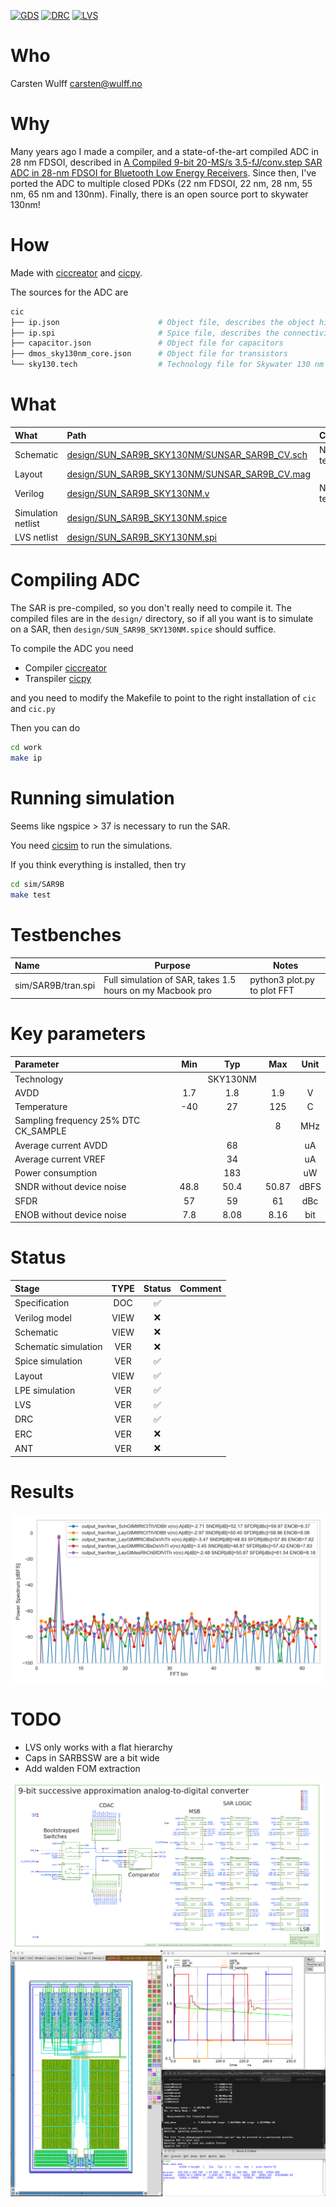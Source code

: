 
[![GDS](https://github.com/wulffern/sun_sar9b_sky130nm/actions/workflows/gds.yaml/badge.svg)](https://github.com/wulffern/sun_sar9b_sky130nm/actions/workflows/gds.yaml)
[![DRC](https://github.com/wulffern/sun_sar9b_sky130nm/actions/workflows/drc.yaml/badge.svg)](https://github.com/wulffern/sun_sar9b_sky130nm/actions/workflows/drc.yaml)
[![LVS](https://github.com/wulffern/sun_sar9b_sky130nm/actions/workflows/lvslpe.yaml/badge.svg)](https://github.com/wulffern/sun_sar9b_sky130nm/actions/workflows/lvslpe.yaml) 

# Who
Carsten Wulff carsten@wulff.no

# Why
Many years ago I made a compiler, and a state-of-the-art compiled ADC in 28 nm
FDSOI, described in [A Compiled 9-bit 20-MS/s
3.5-fJ/conv.step SAR ADC in 28-nm FDSOI for Bluetooth Low Energy
Receivers](https://ieeexplore.ieee.org/document/7906479). Since then, I've
ported the ADC to multiple closed PDKs (22 nm FDSOI, 22 nm, 28 nm, 55 nm, 65 nm and
130nm). Finally, there is an open source port to skywater 130nm!

# How
Made with [ciccreator](https://github.com/wulffern/ciccreator) and
 [cicpy](https://github.com/wulffern/cicpy).
 
The sources for the ADC are

``` bash
cic
├── ip.json                      # Object file, describes the object hierarchy of the circuits in the SAR
├── ip.spi                       # Spice file, describes the connectivity 
├── capacitor.json               # Object file for capacitors
├── dmos_sky130nm_core.json      # Object file for transistors
└── sky130.tech                  # Technology file for Skywater 130 nm
```

 
# What

| What               | Path                                                                                           | Comment          |
|:-------------------|:-----------------------------------------------------------------------------------------------|:-----------------|
| Schematic          | [design/SUN_SAR9B_SKY130NM/SUNSAR_SAR9B_CV.sch](design/SUN_SAR9B_SKY130NM/SUNSAR_SAR9B_CV.sch) | Not fully tested |
| Layout             | [design/SUN_SAR9B_SKY130NM/SUNSAR_SAR9B_CV.mag](design/SUN_SAR9B_SKY130NM/SUNSAR_SAR9B_CV.mag) |                  |
| Verilog            | [design/SUN_SAR9B_SKY130NM.v](design/SUN_SAR9B_SKY130NM.v)                                     | Not tested       |
| Simulation netlist | [design/SUN_SAR9B_SKY130NM.spice](design/SUN_SAR9B_SKY130NM.spice)                             |                  |
| LVS netlist        | [design/SUN_SAR9B_SKY130NM.spi](design/SUN_SAR9B_SKY130NM.spi)                                 |                  |


# Compiling ADC
The SAR is pre-compiled, so you don't really need to compile it. The compiled files are
in the `design/` directory, so if all you want is to simulate on a SAR, then
`design/SUN_SAR9B_SKY130NM.spice` should suffice.

To compile the ADC you need

- Compiler [ciccreator](https://github.com/wulffern/ciccreator)
- Transpiler [cicpy](https://github.com/wulffern/cicpy)

and you need to modify the Makefile to point to the right installation of `cic`
and `cic.py`

Then you can do

``` bash
cd work
make ip
```

# Running simulation

Seems like ngspice > 37 is necessary to run the SAR.

You need [cicsim](https://github.com/wulffern/cicsim) to run the
simulations.

If you think everything is installed, then try 

``` bash
cd sim/SAR9B
make test 
```

# Testbenches

| Name               | Purpose                                                   | Notes                                 |
|:-------------------|-----------------------------------------------------------|---------------------------------------|
| sim/SAR9B/tran.spi | Full simulation of SAR, takes 1.5 hours on my Macbook pro | python3 plot.py <runfile> to plot FFT |


# Key parameters

| Parameter                             | Min  | Typ     | Max   | Unit |
|:--------------------------------------|:----:|:-------:|:-----:|:----:|
| Technology                            |      | SKY130NM |       |      |
| AVDD                                  | 1.7  | 1.8     | 1.9   | V    |
| Temperature                           | -40  | 27      | 125   | C    |
| Sampling frequency 25% DTC CK_SAMPLE |      |         | 8     | MHz  |
| Average current AVDD                  |      | 68      |       | uA   |
| Average current VREF                  |      | 34      |       | uA   |
| Power consumption                     |      | 183     |       | uW   |
| SNDR without device noise             | 48.8 | 50.4    | 50.87 | dBFS |
| SFDR                                  | 57   | 59      | 61    | dBc  |
| ENOB without device noise             | 7.8  | 8.08    | 8.16  | bit  |



# Status

| Stage                | TYPE | Status             | Comment |
|:---------------------|:----:|:------------------:|:-------:|
| Specification        | DOC  | :white_check_mark: |         |
| Verilog model        | VIEW | :x:                |         |
| Schematic            | VIEW | :x:                |         |
| Schematic simulation | VER  | :x:                |         |
| Spice simulation     | VER  | :white_check_mark: |         |
| Layout               | VIEW | :white_check_mark: |         |
| LPE simulation       | VER  | :white_check_mark: |         |
| LVS                  | VER  | :white_check_mark: |         |
| DRC                  | VER  | :white_check_mark: |         |
| ERC                  | VER  | :x:                |         |
| ANT                  | VER  | :x:                |         |


# Results

![128 point FFT of SAR output](media/tran.png)


# TODO
- LVS only works with a flat hierarchy
- Caps in SARBSSW are a bit wide
- Add walden FOM extraction


![schematic ](media/SUNSAR_SAR9B_CV.png)
![magic layout](media/SAR9B_CV.png)

